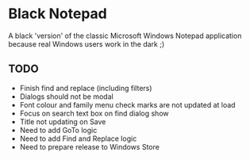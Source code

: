 # Black Notepad

A black 'version' of the classic Microsoft Windows Notepad application because real Windows users work in the dark ;)

## TODO ##

* Finish find and replace (including filters)
* Dialogs should not be modal
* Font colour and family menu check marks are not updated at load
* Focus on search text box on find dialog show
* Title not updating on Save
* Need to add GoTo logic
* Need to add Find and Replace logic
* Need to prepare release to Windows Store


